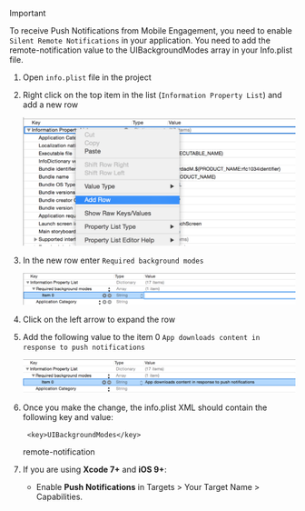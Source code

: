 > [!IMPORTANT]
> To receive Push Notifications from Mobile Engagement, you need to enable `Silent Remote Notifications` in your application. You need to add the remote-notification value to the UIBackgroundModes array in your Info.plist file.
> 
> 
1. Open `info.plist` file in the project
2. Right click on the top item in the list (`Information Property List`) and add a new row

    ![](./media/mobile-engagement-ios-silent-push/xcode-plist-add-silent-push1.png)

3. In the new row enter `Required background modes`

    ![](./media/mobile-engagement-ios-silent-push/xcode-plist-add-silent-push2.png)

4. Click on the left arrow to expand the row

5. Add the following value to the item 0 `App downloads content in response to push notifications`

    ![](./media/mobile-engagement-ios-silent-push/xcode-plist-add-silent-push3.png)

6. Once you make the change, the info.plist XML should contain the following key and value:

        <key>UIBackgroundModes</key>
     <array>
     <string>remote-notification</string>
     </array>
7. If you are using **Xcode 7+** and **iOS 9+**:

   * Enable **Push Notifications** in Targets > Your Target Name > Capabilities.


